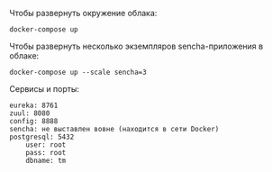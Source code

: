 Чтобы развернуть окружение облака:
    
    docker-compose up

Чтобы развернуть несколько экземпляров sencha-приложения в облаке:

    docker-compose up --scale sencha=3
    
Сервисы и порты:

    eureka: 8761
    zuul: 8080
    config: 8888
    sencha: не выставлен вовне (находится в сети Docker)
    postgresql: 5432
        user: root
        pass: root
        dbname: tm